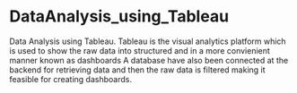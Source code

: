 # DataAnalysis_using_Tableau
Data Analysis using Tableau. Tableau is the visual analytics platform which is used to show the raw data into structured and in a more convienient manner known as dashboards A database have also been connected at the backend for retrieving data and then the raw data is filtered making it feasible for creating dashboards. 
